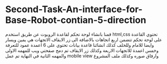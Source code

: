 # Second-Task-An-interface-for-Base-Robot-contian-5-direction
قمنا بانشاء لوحة تحكم لقاعدة الروبوت عن طريق استخدم html,css تحتوي القاعدة على لوحة تحكم تتضمن اربع اتجاهات بالاضافة الى زر الايقاف الاتجهات هي يمين ويسار وايضا للامام وللخلف كذلك انشائنا قاعدة بيانات تحتوي على 6 اعمدة عمود للتعرفة وخمس اعمدة للاتجهات الاربعة وكذلك زر الايقاف تم دمج صفحتي ويب للمهمه الاولى والمهمه الثانية في النهاية تم عمل mobile view وارفاق صوره وكذلك ملف المشروع
